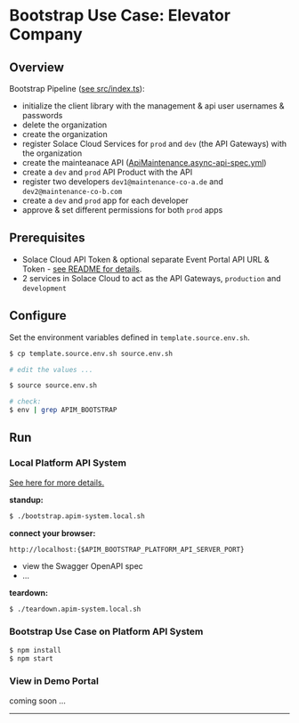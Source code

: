 # Bootstrap Use Case: Elevator Company

## Overview
Bootstrap Pipeline ([see src/index.ts](./src/index.ts)):

- initialize the client library with the management & api user usernames & passwords
- delete the organization
- create the organization
- register Solace Cloud Services for `prod` and `dev` (the API Gateways) with the organization
- create the mainteanace API ([ApiMaintenance.async-api-spec.yml](./asyncapi-specs/ApiMaintenance.asyncapi-spec.yml))
- create a `dev` and `prod` API Product with the API
- register two developers `dev1@maintenance-co-a.de` and `dev2@maintenance-co-b.com`
- create a `dev` and `prod` app for each developer
- approve & set different permissions for both `prod` apps

## Prerequisites

- Solace Cloud API Token & optional separate Event Portal API URL & Token - [see README for details](https://github.com/solace-iot-team/solace-apim-reference-designs).
- 2 services in Solace Cloud to act as the API Gateways, `production` and `development`

## Configure

Set the environment variables defined in `template.source.env.sh`.

````bash
$ cp template.source.env.sh source.env.sh

# edit the values ...

$ source source.env.sh

# check:
$ env | grep APIM_BOOTSTRAP
````

## Run
### Local Platform API System
[See here for more details.](./apim-system/local)

**standup:**
````bash
$ ./bootstrap.apim-system.local.sh
````

**connect your browser:**
````
http://localhost:{$APIM_BOOTSTRAP_PLATFORM_API_SERVER_PORT}
````

* view the Swagger OpenAPI spec
* ...


**teardown:**
````bash
$ ./teardown.apim-system.local.sh
````

### Bootstrap Use Case on Platform API System

````bash
$ npm install
$ npm start
````

### View in Demo Portal

coming soon ...

---

